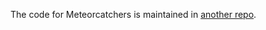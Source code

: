 The code for Meteorcatchers is maintained in [another repo](http://www.xpertians.com/svn/meteorcatchers/).
